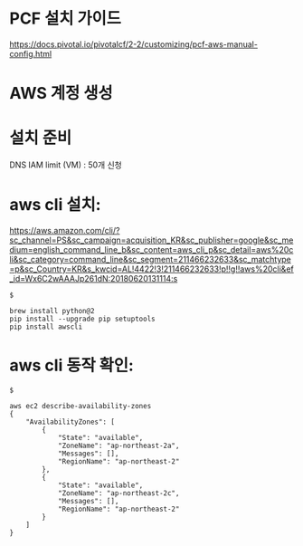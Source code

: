 
# PCF 설치 가이드
https://docs.pivotal.io/pivotalcf/2-2/customizing/pcf-aws-manual-config.html

# AWS 계정 생성

# 설치 준비
DNS 
IAM limit (VM) : 50개 신청


# aws cli 설치:
https://aws.amazon.com/cli/?sc_channel=PS&sc_campaign=acquisition_KR&sc_publisher=google&sc_medium=english_command_line_b&sc_content=aws_cli_p&sc_detail=aws%20cli&sc_category=command_line&sc_segment=211466232633&sc_matchtype=p&sc_Country=KR&s_kwcid=AL!4422!3!211466232633!p!!g!!aws%20cli&ef_id=Wx6C2wAAAJp261dN:20180620131114:s

```
$ 

brew install python@2
pip install --upgrade pip setuptools
pip install awscli

```


# aws cli 동작 확인:

```
$ 

aws ec2 describe-availability-zones 
{
    "AvailabilityZones": [
        {
            "State": "available", 
            "ZoneName": "ap-northeast-2a", 
            "Messages": [], 
            "RegionName": "ap-northeast-2"
        }, 
        {
            "State": "available", 
            "ZoneName": "ap-northeast-2c", 
            "Messages": [], 
            "RegionName": "ap-northeast-2"
        }
    ]
}
```


